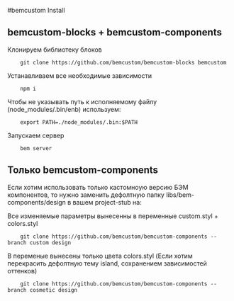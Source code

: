 #bemcustom Install

## bemcustom-blocks + bemcustom-components
Клонируем библиотеку блоков
```
    git clone https://github.com/bemcustom/bemcustom-blocks bemcustom
```
 
Устанавливаем все необходимые зависимости
```
    npm i 
```

Чтобы не указывать путь к исполняемому файлу (node_modules/.bin/enb) используем:
```
    export PATH=./node_modules/.bin:$PATH
```
Запускаем сервер
```
    bem server
```
    
## Только bemcustom-components    
Если хотим использовать только кастомноую версию БЭМ компонентов, то нужно заменить дефолтную папку libs/bem-components/design в вашем project-stub на:

Все изменяемые параметры вынесенны в переменные custom.styl + colors.styl
```
    git clone https://github.com/bemcustom/bemcustom-components --branch custom design
```
В переменые вынесены только цвета colors.styl (Если хотим перекрасить дефолтную тему island, сохранением зависимостей оттенков)
```
    git clone https://github.com/bemcustom/bemcustom-components --branch cosmetic design
```

    





